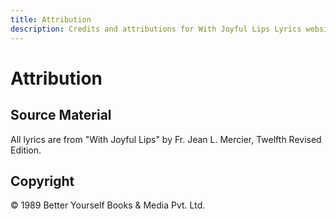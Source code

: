 ```yaml
---
title: Attribution
description: Credits and attributions for With Joyful Lips Lyrics website.
---
```


# Attribution

## Source Material
All lyrics are from "With Joyful Lips" by Fr. Jean L. Mercier, Twelfth Revised Edition.

## Copyright
© 1989 Better Yourself Books & Media Pvt. Ltd.